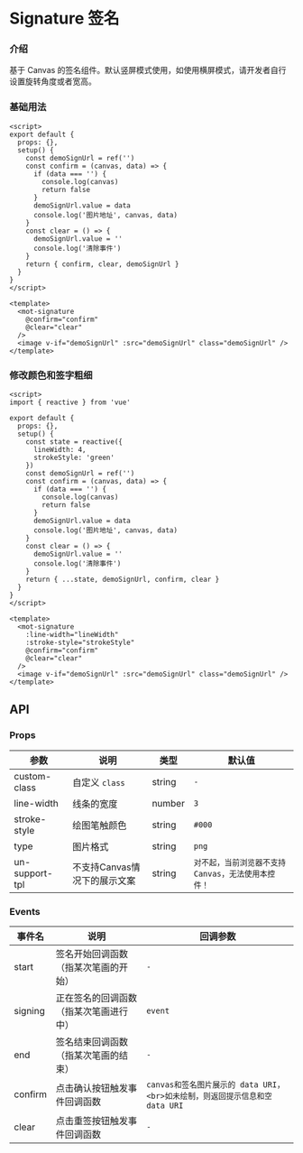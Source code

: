 # Signature 签名

### 介绍

基于 Canvas 的签名组件。默认竖屏模式使用，如使用横屏模式，请开发者自行设置旋转角度或者宽高。

### 基础用法

```vue
<script>
export default {
  props: {},
  setup() {
    const demoSignUrl = ref('')
    const confirm = (canvas, data) => {
      if (data === '') {
        console.log(canvas)
        return false
      }
      demoSignUrl.value = data
      console.log('图片地址', canvas, data)
    }
    const clear = () => {
      demoSignUrl.value = ''
      console.log('清除事件')
    }
    return { confirm, clear, demoSignUrl }
  }
}
</script>

<template>
  <mot-signature
    @confirm="confirm"
    @clear="clear"
  />
  <image v-if="demoSignUrl" :src="demoSignUrl" class="demoSignUrl" />
</template>
```

### 修改颜色和签字粗细

```vue
<script>
import { reactive } from 'vue'

export default {
  props: {},
  setup() {
    const state = reactive({
      lineWidth: 4,
      strokeStyle: 'green'
    })
    const demoSignUrl = ref('')
    const confirm = (canvas, data) => {
      if (data === '') {
        console.log(canvas)
        return false
      }
      demoSignUrl.value = data
      console.log('图片地址', canvas, data)
    }
    const clear = () => {
      demoSignUrl.value = ''
      console.log('清除事件')
    }
    return { ...state, demoSignUrl, confirm, clear }
  }
}
</script>

<template>
  <mot-signature
    :line-width="lineWidth"
    :stroke-style="strokeStyle"
    @confirm="confirm"
    @clear="clear"
  />
  <image v-if="demoSignUrl" :src="demoSignUrl" class="demoSignUrl" />
</template>
```

## API

### Props

| 参数           | 说明                         | 类型   | 默认值                                             |
| -------------- | ---------------------------- | ------ | -------------------------------------------------- |
| custom-class   | 自定义 `class`               | string | `-`                                                |
| line-width     | 线条的宽度                   | number | `3`                                                |
| stroke-style   | 绘图笔触颜色                 | string | `#000`                                             |
| type           | 图片格式                     | string | `png`                                              |
| un-support-tpl | 不支持Canvas情况下的展示文案 | string | `对不起，当前浏览器不支持Canvas，无法使用本控件！` |

### Events

| 事件名  | 说明                                   | 回调参数                                                                     |
| ------- | -------------------------------------- | ---------------------------------------------------------------------------- |
| start   | 签名开始回调函数（指某次笔画的开始）   | `-`                                                                          |
| signing | 正在签名的回调函数（指某次笔画进行中） | `event`                                                                      |
| end     | 签名结束回调函数（指某次笔画的结束）   | `-`                                                                          |
| confirm | 点击确认按钮触发事件回调函数           | `canvas和签名图片展示的 data URI，<br>如未绘制，则返回提示信息和空 data URI` |
| clear   | 点击重签按钮触发事件回调函数           | `-`                                                                          |
